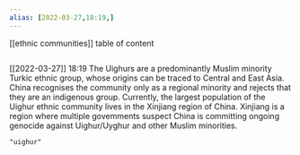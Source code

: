 ```yaml
---
alias: [2022-03-27,18:19,]
---
```

[[ethnic communities]]
table of content
```toc
```

[[2022-03-27]] 18:19
The Uighurs are a predominantly Muslim minority Turkic ethnic group, whose origins can be traced to Central and East Asia.
China recognises the community only as a regional minority and rejects that they are an indigenous group.
Currently, the largest population of the Uighur ethnic community lives in the Xinjiang region of China.
Xinjiang is a region where multiple govemments suspect China is committing ongoing genocide against Uighur/Uyghur and other Muslim minorities.
```query
"uighur"
```